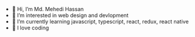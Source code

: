- 👋 Hi, I’m Md. Mehedi Hassan 
- 👀 I’m interested in web design and devlopment
- 🌱 I’m currently learning javascript, typescript, react, redux, react native 
- 💞️ I love coding 
